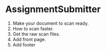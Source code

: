 # AssignmentSubmitter

1. Make your document to scan ready.
2. How to scan faster.
3. Get the raw scan files.
4. Add front page.
5. Add footer
